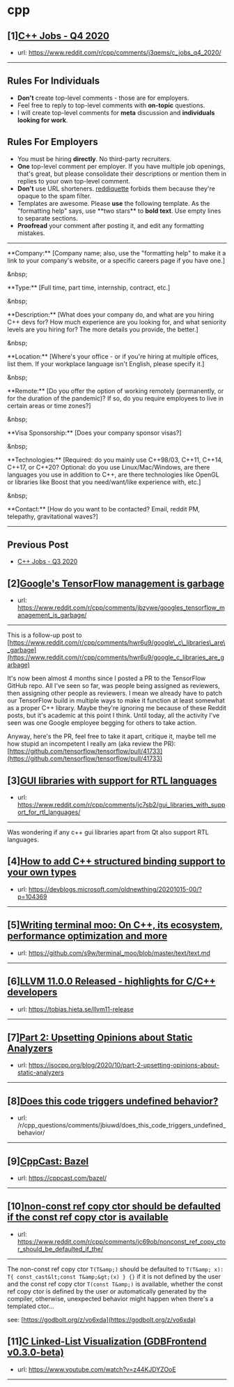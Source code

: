 # cpp
## [1][C++ Jobs - Q4 2020](https://www.reddit.com/r/cpp/comments/j3qems/c_jobs_q4_2020/)
- url: https://www.reddit.com/r/cpp/comments/j3qems/c_jobs_q4_2020/
---
Rules For Individuals
---------------------

* **Don't** create top-level comments - those are for employers.
* Feel free to reply to top-level comments with **on-topic** questions.
* I will create top-level comments for **meta** discussion and **individuals looking for work**.

Rules For Employers
---------------------

* You must be hiring **directly**. No third-party recruiters.
* **One** top-level comment per employer. If you have multiple job openings, that's great, but please consolidate their descriptions or mention them in replies to your own top-level comment.
* **Don't** use URL shorteners. [reddiquette](https://www.reddithelp.com/en/categories/reddit-101/reddit-basics/reddiquette) forbids them because they're opaque to the spam filter.
* Templates are awesome. Please **use** the following template. As the "formatting help" says, use \*\*two stars\*\* to **bold text**. Use empty lines to separate sections.
* **Proofread** your comment after posting it, and edit any formatting mistakes.

---

\*\*Company:\*\* [Company name; also, use the "formatting help" to make it a link to your company's website, or a specific careers page if you have one.]

&amp;nbsp;

\*\*Type:\*\* [Full time, part time, internship, contract, etc.]

&amp;nbsp;

\*\*Description:\*\* [What does your company do, and what are you hiring C++ devs for? How much experience are you looking for, and what seniority levels are you hiring for? The more details you provide, the better.]

&amp;nbsp;

\*\*Location:\*\* [Where's your office - or if you're hiring at multiple offices, list them. If your workplace language isn't English, please specify it.]

&amp;nbsp;

\*\*Remote:\*\* [Do you offer the option of working remotely (permanently, or for the duration of the pandemic)? If so, do you require employees to live in certain areas or time zones?]

&amp;nbsp;

\*\*Visa Sponsorship:\*\* [Does your company sponsor visas?]

&amp;nbsp;

\*\*Technologies:\*\* [Required: do you mainly use C++98/03, C++11, C++14, C++17, or C++20? Optional: do you use Linux/Mac/Windows, are there languages you use in addition to C++, are there technologies like OpenGL or libraries like Boost that you need/want/like experience with, etc.]

&amp;nbsp;

\*\*Contact:\*\* [How do you want to be contacted? Email, reddit PM, telepathy, gravitational waves?]

---

Previous Post
--------------

* [C++ Jobs - Q3 2020](https://www.reddit.com/r/cpp/comments/hjnaf2/c_jobs_q3_2020/)
## [2][Google's TensorFlow management is garbage](https://www.reddit.com/r/cpp/comments/jbzywe/googles_tensorflow_management_is_garbage/)
- url: https://www.reddit.com/r/cpp/comments/jbzywe/googles_tensorflow_management_is_garbage/
---
This is a follow-up post to [https://www.reddit.com/r/cpp/comments/hwr6u9/google\_c\_libraries\_are\_garbage](https://www.reddit.com/r/cpp/comments/hwr6u9/google_c_libraries_are_garbage)

It's now been almost 4 months since I posted a PR to the TensorFlow GitHub repo. All I've seen so far, was people being assigned as reviewers, then assigning other people as reviewers. I mean we already have to patch our TensorFlow build in multiple ways to make it function at least somewhat as a proper C++ library. Maybe they're ignoring me because of these Reddit posts, but it's academic at this point I think. Until today, all the activity I've seen was one Google employee begging for others to take action.

Anyway, here's the PR, feel free to take it apart,  critique it, maybe tell me how stupid an incompetent I really am (aka review the PR): [https://github.com/tensorflow/tensorflow/pull/41733](https://github.com/tensorflow/tensorflow/pull/41733)
## [3][GUI libraries with support for RTL languages](https://www.reddit.com/r/cpp/comments/jc7sb2/gui_libraries_with_support_for_rtl_languages/)
- url: https://www.reddit.com/r/cpp/comments/jc7sb2/gui_libraries_with_support_for_rtl_languages/
---
Was wondering if any c++ gui libraries apart from Qt also support RTL languages.
## [4][How to add C++ structured binding support to your own types](https://www.reddit.com/r/cpp/comments/jbwkiy/how_to_add_c_structured_binding_support_to_your/)
- url: https://devblogs.microsoft.com/oldnewthing/20201015-00/?p=104369
---

## [5][Writing terminal moo: On C++, its ecosystem, performance optimization and more](https://www.reddit.com/r/cpp/comments/jc8y8q/writing_terminal_moo_on_c_its_ecosystem/)
- url: https://github.com/s9w/terminal_moo/blob/master/text/text.md
---

## [6][LLVM 11.0.0 Released - highlights for C/C++ developers](https://www.reddit.com/r/cpp/comments/jbn7cp/llvm_1100_released_highlights_for_cc_developers/)
- url: https://tobias.hieta.se/llvm11-release
---

## [7][Part 2: Upsetting Opinions about Static Analyzers](https://www.reddit.com/r/cpp/comments/jc71hl/part_2_upsetting_opinions_about_static_analyzers/)
- url: https://isocpp.org/blog/2020/10/part-2-upsetting-opinions-about-static-analyzers
---

## [8][Does this code triggers undefined behavior?](https://www.reddit.com/r/cpp/comments/jc4kkq/does_this_code_triggers_undefined_behavior/)
- url: /r/cpp_questions/comments/jbiuwd/does_this_code_triggers_undefined_behavior/
---

## [9][CppCast: Bazel](https://www.reddit.com/r/cpp/comments/jc28af/cppcast_bazel/)
- url: https://cppcast.com/bazel/
---

## [10][non-const ref copy ctor should be defaulted if the const ref copy ctor is available](https://www.reddit.com/r/cpp/comments/jc69ob/nonconst_ref_copy_ctor_should_be_defaulted_if_the/)
- url: https://www.reddit.com/r/cpp/comments/jc69ob/nonconst_ref_copy_ctor_should_be_defaulted_if_the/
---
The non-const ref copy ctor `T(T&amp;)` should be defaulted to `T(T&amp; x): T{ const_cast&lt;const T&amp;&gt;(x) } {}` if it is not defined by the user and the const ref copy ctor `T(const T&amp;)` is available, whether the const ref copy ctor is defined by the user or automatically generated by the compiler, otherwise, unexpected behavior might happen when there's a templated ctor...

see:  [https://godbolt.org/z/vo6xda](https://godbolt.org/z/vo6xda)
## [11][C Linked-List Visualization (GDBFrontend v0.3.0-beta)](https://www.reddit.com/r/cpp/comments/jbx28j/c_linkedlist_visualization_gdbfrontend_v030beta/)
- url: https://www.youtube.com/watch?v=z44KJDYZOoE
---

